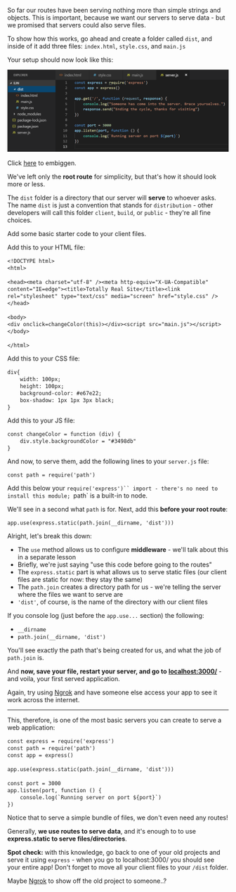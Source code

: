 So far our routes have been serving nothing more than simple strings and objects. This is important, because we want our servers to serve data - but we promised that servers could also serve files.



To show how this works, go ahead and create a folder called `dist`, and inside of it add three files: `index.html`, `style.css`, and `main.js`



Your setup should now look like this:

![](./1.png)


Click [here](https://s3-us-west-2.amazonaws.com/learn-app/lesson-images/express-ejn-starter-setup.PNG) to embiggen.

  

We've left only the **root route** for simplicity, but that's how it should look more or less.

  

The `dist` folder is a directory that our server will **serve** to whoever asks. The name `dist` is just a convention that stands for `distribution` - other developers will call this folder `client`, `build`, or `public` - they're all fine choices.

  

Add some basic starter code to your client files.

Add this to your HTML file:
```
<!DOCTYPE html>
<html>

<head><meta charset="utf-8" /><meta http-equiv="X-UA-Compatible" content="IE=edge"><title>Totally Real Site</title><link rel="stylesheet" type="text/css" media="screen" href="style.css" />
</head>

<body>
﻿<div onclick=changeColor(this)></div><script src="main.js"></script>
</body>

</html>
```
  

Add this to your CSS file:
```
div{
    width: 100px;
    height: 100px;
    background-color: #e67e22;
    box-shadow: 1px 1px 3px black;
}
```  

Add this to your JS file:
```
const changeColor = function (div) {
    div.style.backgroundColor = "#3498db"
}
```
  

And now, to serve them, add the following lines to your `server.js` file:
```
const path = require('path')
```
  

Add this below your `require('express')`` import - there's no need to install this module; `path` is a built-in to node.

  

We'll see in a second what `path` is for. Next, add this **before your root route**:
```
app.use(express.static(path.join(__dirname, 'dist')))
```
  

Alright, let's break this down:

-   The `use` method allows us to configure **middleware** - we'll talk about this in a separate lesson
-   Briefly, we're just saying "use this code before going to the routes"
-   The `express.static` part is what allows us to serve static files (our client files are static for now: they stay the same)
-   The `path.join` creates a directory path for us - we're telling the server where the files we want to serve are
-   ``'dist'``, of course, is the name of the directory with our client files

  

If you console log (just before the ``app.use...`` section) the following:

-   `__dirname`
-   ``path.join(__dirname, 'dist')``

  

You'll see exactly the path that's being created for us, and what the job of `path.join` is.

  

And **now, save your file, restart your server, and go to** [**localhost:3000/**](http://localhost:3000/) - and voila, your first served application.

  

Again, try using [Ngrok](https://ngrok.com/) and have someone else access your app to see it work across the internet.

  

----------

  

This, therefore, is one of the most basic servers you can create to serve a web application:
```
const express = require('express')
const path = require('path')
const app = express()

app.use(express.static(path.join(__dirname, 'dist')))

const port = 3000
app.listen(port, function () {
    console.log(`Running server on port ${port}`)
})
```
  

Notice that to serve a simple bundle of files, we don't even need any routes!

Generally, **we use routes to serve data**, and it's enough to to use **express.static to serve files/directories**.

  

**Spot check:** with this knowledge, go back to one of your old projects and serve it using `express` - when you go to localhost:3000/ you should see your entire app! Don't forget to move all your client files to your ``/dist`` folder.

  

Maybe [Ngrok](https://ngrok.com/) to show off the old project to someone..?